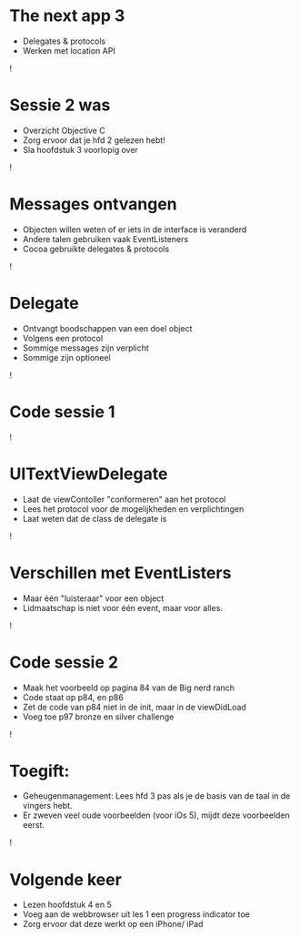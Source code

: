 The next app 3
===
* Delegates & protocols
* Werken met location API

!

Sessie 2 was
===
* Overzicht Objective C
* Zorg ervoor dat je hfd 2 gelezen hebt!
* Sla hoofdstuk 3 voorlopig over

!

Messages ontvangen
===
* Objecten willen weten of er iets in de interface is veranderd
* Andere talen gebruiken vaak EventListeners
* Cocoa gebruikte delegates & protocols

!

Delegate
=== 
* Ontvangt boodschappen van een doel object
* Volgens een protocol
* Sommige messages zijn verplicht
* Sommige zijn optioneel

!

Code sessie 1
===

!

UITextViewDelegate
===
* Laat de viewContoller "conformeren" aan het protocol
* Lees het protocol voor de mogelijkheden en verplichtingen
* Laat weten dat de class de delegate is

!

Verschillen met EventListers
===
* Maar één "luisteraar" voor een object
* Lidmaatschap is niet voor één event, maar voor alles.


!


Code sessie 2
===
* Maak het voorbeeld op pagina 84 van de Big nerd ranch 
* Code staat op p84, en p86
* Zet de code van p84 niet in de init, maar in de viewDidLoad
* Voeg toe p97 bronze en silver challenge

!

Toegift:
===
* Geheugenmanagement: Lees hfd 3 pas als je de basis van de taal in de vingers hebt. 
* Er zweven veel oude voorbeelden (voor iOs 5), mijdt deze voorbeelden eerst.

!

Volgende keer
===
* Lezen hoofdstuk 4 en 5
* Voeg aan de webbrowser uit les 1 een progress indicator toe
* Zorg ervoor dat deze werkt op een iPhone/ iPad
